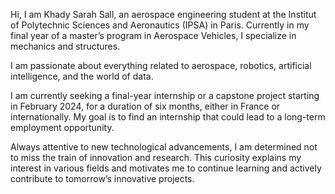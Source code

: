 Hi, I am Khady Sarah Sall, an aerospace engineering student at the Institut of Polytechnic Sciences and Aeronautics (IPSA) in Paris. 
Currently in my final year of a master’s program in Aerospace Vehicles, I specialize in mechanics and structures.

I am passionate about everything related to aerospace, robotics, artificial intelligence, and the world of data.

I am currently seeking a final-year internship or a capstone project starting in February 2024, for a duration of six months, either in France or internationally.
My goal is to find an internship that could lead to a long-term employment opportunity.

Always attentive to new technological advancements, I am determined not to miss the train of innovation and research.
This curiosity explains my interest in various fields and motivates me to continue learning and actively contribute to tomorrow’s innovative projects.
